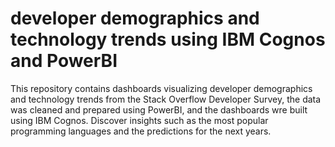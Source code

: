 # developer demographics and technology trends using IBM Cognos and PowerBI
This repository contains dashboards visualizing developer demographics and technology trends from the Stack Overflow Developer Survey, the data was cleaned and prepared using PowerBI, and the dashboards wre built using IBM Cognos. Discover insights such as the most popular programming languages and the predictions for the next years. 
